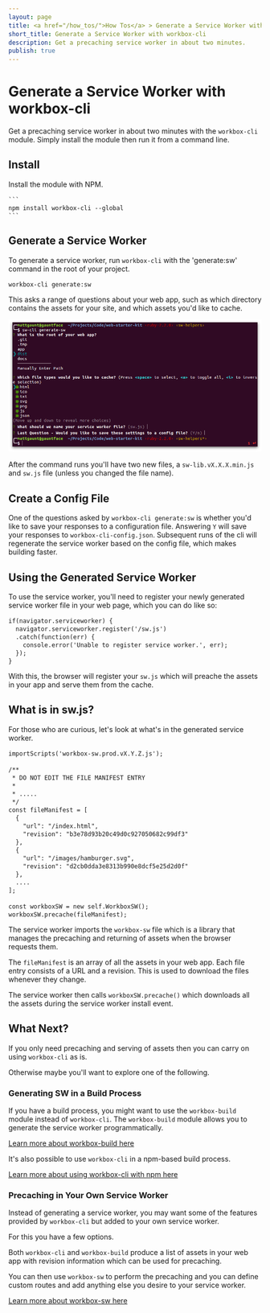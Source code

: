 ```yaml
---
layout: page
title: <a href="/how_tos/">How Tos</a> > Generate a Service Worker with workbox-cli
short_title: Generate a Service Worker with workbox-cli
description: Get a precaching service worker in about two minutes.
publish: true
---
```


# Generate a Service Worker with workbox-cli

Get a precaching service worker in about two minutes with the `workbox-cli` module.
Simply install the module then run it from a command line.

## Install

Install the module with NPM.

    ```
    npm install workbox-cli --global
    ```

## Generate a Service Worker

To generate a service worker, run `workbox-cli` with the 'generate:sw' command in the root of
your project.

```
workbox-cli generate:sw
```

This asks a range of questions about your web app, such as which directory
contains the assets for your site, and which assets you'd like to cache.

![Screenshot of the workbox-cli command.](../images/workbox-cli-questions.png)

After the command runs you'll have two new files, a
`sw-lib.vX.X.X.min.js` and `sw.js` file (unless you changed
the file name).

## Create a Config File

One of the questions asked by `workbox-cli generate:sw` is whether you'd like to save
your responses to a configuration file. Answering `Y` will save your responses
to `workbox-cli-config.json`. Subsequent runs of the cli will regenerate the service
worker based on the config file, which makes building faster. 

## Using the Generated Service Worker

To use the service worker, you'll need to register your
newly generated service worker file in your web page,
which you can do like so:

```
if(navigator.serviceworker) {
  navigator.serviceworker.register('/sw.js')
  .catch(function(err) {
    console.error('Unable to register service worker.', err);
  });
}
```

With this, the browser will register your `sw.js` which
will preache the assets in your app and serve them
from the cache.

## What is in sw.js?

For those who are curious, let's look at what's in the
generated service worker.

```
importScripts('workbox-sw.prod.vX.Y.Z.js');

/**
 * DO NOT EDIT THE FILE MANIFEST ENTRY
 *
 * .....
 */
const fileManifest = [
  {
    "url": "/index.html",
    "revision": "b3e78d93b20c49d0c927050682c99df3"
  },
  {
    "url": "/images/hamburger.svg",
    "revision": "d2cb0dda3e8313b990e8dcf5e25d2d0f"
  },
  ....
];

const workboxSW = new self.WorkboxSW();
workboxSW.precache(fileManifest);
```

The service worker imports the `workbox-sw` file which is
a library that manages the precaching and returning
of assets when the browser requests them.

The `fileManifest` is an array of all the assets in your
web app. Each file entry consists of a URL and a revision.
This is used to download the files whenever they change.

The service worker then calls
`workboxSW.precache()` which downloads
all the assets during the service worker install event.

## What Next?

If you only need precaching and serving of assets then
you can carry on using `workbox-cli` as is.

Otherwise maybe you'll want to explore one of the following.

### Generating SW in a Build Process

If you have a build process, you might want to use the `workbox-build` module
instead of `workbox-cli`. The `workbox-build` module allows you to generate the
service worker programmatically.

[Learn more about workbox-build here](../reference-docs/latest/module-workbox-build.html)

It's also possible to use `workbox-cli` in a npm-based build process.

[Learn more about using workbox-cli with npm here](../get-started/npm-script.html)

### Precaching in Your Own Service Worker

Instead of generating a service worker, you may want some
of the features provided by `workbox-cli` but added to your
own service worker.

For this you have a few options.

Both `workbox-cli` and `workbox-build` produce a
list of assets in your web app with revision
information which can be used for precaching. 

You can then use `workbox-sw` to perform the precaching and
you can define custom routes and add anything else you
desire to your service worker.

[Learn more about workbox-sw here](../reference-docs/latest/module-workbox-sw.html)
